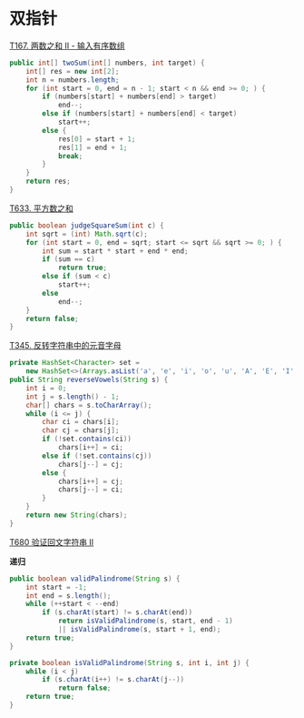 # 双指针

[T167. 两数之和 II - 输入有序数组](https://leetcode-cn.com/problems/two-sum-ii-input-array-is-sorted/)

```java
public int[] twoSum(int[] numbers, int target) {
    int[] res = new int[2];
    int n = numbers.length;
    for (int start = 0, end = n - 1; start < n && end >= 0; ) {
        if (numbers[start] + numbers[end] > target)
            end--;
        else if (numbers[start] + numbers[end] < target)
            start++;
        else {
            res[0] = start + 1;
            res[1] = end + 1;
            break;
        }
    }
    return res;
}
```

[T633. 平方数之和](https://leetcode-cn.com/problems/sum-of-square-numbers/)

```java
public boolean judgeSquareSum(int c) {
    int sqrt = (int) Math.sqrt(c);
    for (int start = 0, end = sqrt; start <= sqrt && sqrt >= 0; ) {
        int sum = start * start + end * end;
        if (sum == c)
            return true;
        else if (sum < c)
            start++;
        else
            end--;
    }
    return false;
}
```

[T345. 反转字符串中的元音字母](https://leetcode-cn.com/problems/reverse-vowels-of-a-string/)

```java
private HashSet<Character> set = 
    new HashSet<>(Arrays.asList('a', 'e', 'i', 'o', 'u', 'A', 'E', 'I', 'O', 'U'));
public String reverseVowels(String s) {
    int i = 0;
    int j = s.length() - 1;
    char[] chars = s.toCharArray();
    while (i <= j) {
        char ci = chars[i];
        char cj = chars[j];
        if (!set.contains(ci))
            chars[i++] = ci;
        else if (!set.contains(cj))
            chars[j--] = cj;
        else {
            chars[i++] = cj;
            chars[j--] = ci;
        }
    }
    return new String(chars);
}
```

[T680 验证回文字符串 II](https://leetcode-cn.com/problems/valid-palindrome-ii/)

**递归**

```java
public boolean validPalindrome(String s) {
    int start = -1;
    int end = s.length();
    while (++start < --end)
        if (s.charAt(start) != s.charAt(end))
            return isValidPalindrome(s, start, end - 1) 
            || isValidPalindrome(s, start + 1, end);
    return true;
}

private boolean isValidPalindrome(String s, int i, int j) {
    while (i < j)
        if (s.charAt(i++) != s.charAt(j--))
            return false;
    return true;
}
```

